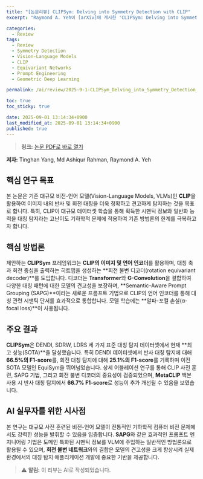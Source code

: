 ```yaml
---
title: "[논문리뷰] CLIPSym: Delving into Symmetry Detection with CLIP"
excerpt: "Raymond A. Yeh이 [arXiv]에 게시한 'CLIPSym: Delving into Symmetry Detection with CLIP' 논문에 대한 자세한 리뷰입니다."

categories:
  - Review
tags:
  - Review
  - Symmetry Detection
  - Vision-Language Models
  - CLIP
  - Equivariant Networks
  - Prompt Engineering
  - Geometric Deep Learning

permalink: /ai/review/2025-9-1-CLIPSym_Delving_into_Symmetry_Detection_with_CLIP/

toc: true
toc_sticky: true

date: 2025-09-01 13:14:34+0900
last_modified_at: 2025-09-01 13:14:34+0900
published: true
---
```

> **링크:** [논문 PDF로 바로 열기](https://arxiv.org/abs/2508.14197)

**저자:** Tinghan Yang, Md Ashiqur Rahman, Raymond A. Yeh



## 핵심 연구 목표
본 논문은 기존 대규모 비전-언어 모델(Vision-Language Models, VLMs)인 **CLIP**을 활용하여 이미지 내의 반사 및 회전 대칭을 더욱 정확하고 견고하게 탐지하는 것을 목표로 합니다. 특히, CLIP이 대규모 데이터셋 학습을 통해 획득한 시맨틱 정보와 일반화 능력을 대칭 탐지라는 고난이도 기하학적 문제에 적용하여 기존 방법론의 한계를 극복하고자 합니다.

## 핵심 방법론
제안하는 **CLIPSym** 프레임워크는 **CLIP의 이미지 및 언어 인코더**를 활용하며, 대칭 축과 회전 중심을 출력하는 히트맵을 생성하는 **회전 불변 디코더(rotation equivariant decoder)**를 도입합니다. 디코더는 **Transformer**와 **G-Convolution**을 결합하여 다양한 대칭 패턴에 대한 모델의 견고성을 보장하며, **Semantic-Aware Prompt Grouping (SAPG)**이라는 새로운 프롬프트 기법으로 CLIP의 언어 인코더를 통해 대칭 관련 시맨틱 단서를 효과적으로 통합합니다. 모델 학습에는 **알파-포컬 손실(α-focal loss)**이 사용됩니다.

## 주요 결과
**CLIPSym**은 DENDI, SDRW, LDRS 세 가지 표준 대칭 탐지 데이터셋에서 현재 **최고 성능(SOTA)**을 달성했습니다. 특히 DENDI 데이터셋에서 반사 대칭 탐지에 대해 **66.5%의 F1-score**를, 회전 대칭 탐지에 대해 **25.1%의 F1-score**를 기록하며 이전 SOTA 모델인 EquiSym을 뛰어넘었습니다. 상세 어블레이션 연구를 통해 CLIP 사전 훈련, SAPG 기법, 그리고 회전 불변 디코더의 중요성이 검증되었으며, **MetaCLIP** 백본 사용 시 반사 대칭 탐지에서 **66.7% F1-score**로 성능이 추가 개선될 수 있음을 보였습니다.

## AI 실무자를 위한 시사점
본 연구는 대규모 사전 훈련된 비전-언어 모델이 전통적인 기하학적 컴퓨터 비전 문제에서도 강력한 성능을 발휘할 수 있음을 입증합니다. **SAPG**와 같은 효과적인 프롬프트 엔지니어링 기법은 도메인 특화된 시맨틱 정보를 VLM에 주입하는 일반적인 방법론으로 활용될 수 있으며, **회전 불변 네트워크**와의 결합은 모델의 견고성을 크게 향상시켜 실제 환경에서의 대칭 탐지 애플리케이션 개발에 중요한 기반을 제공합니다.

> ⚠️ **알림:** 이 리뷰는 AI로 작성되었습니다.